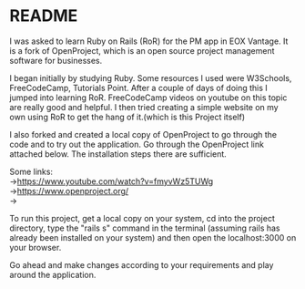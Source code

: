 # README

I was asked to learn Ruby on Rails (RoR) for the PM app in EOX Vantage. It is a fork of OpenProject, which is an open source project management software for businesses.

I began initially by studying Ruby. Some resources I used were W3Schools, FreeCodeCamp, Tutorials Point. After a couple of days of doing this I jumped into learning RoR. FreeCodeCamp videos on youtube on this topic are really good and helpful. 
I then tried creating a simple website on my own using RoR to get the hang of it.(which is this Project itself)

I also forked and created a local copy of OpenProject to go through the code and to try out the application. Go through the OpenProject link attached below. The installation steps there are sufficient.

Some links:  
->https://www.youtube.com/watch?v=fmyvWz5TUWg  
->https://www.openproject.org/  
->

To run this project, get a local copy on your system, cd into the project directory, type the "rails s" command in the terminal (assuming rails has already been installed on your system) and then open the localhost:3000 on your browser.

Go ahead and make changes according to your requirements and play around the application.